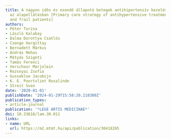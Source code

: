 ```yaml
---
title: A nagyon idős és esendő állapotú betegek antihipertenzív kezelési gyakorlata
  az alapellátásban [Primary care strategy of antihypertensive treatment of very elderly
  and frail patients]
authors:
- Péter Torzsa
- László Kalabay
- Dalma Dorottya Csatlós
- Csenge Hargittay
- Bernadett Márkus
- András Mohos
- Mátyás Szigeti
- Tamás Ferenci
- Verschoor Marjolein
- Rozsnyai Zsofia
- Gussekloo Jacobijn
- K. E. Poortvliet Rosalinde
- Streit Sven
date: '2020-01-01'
publishDate: '2024-01-29T15:58:20.218300Z'
publication_types:
- article-journal
publication: '*LEGE ARTIS MEDICINAE*'
doi: 10.33616/lam.30.011
links:
- name: URL
  url: https://m2.mtmt.hu/api/publication/30418265
---
```

